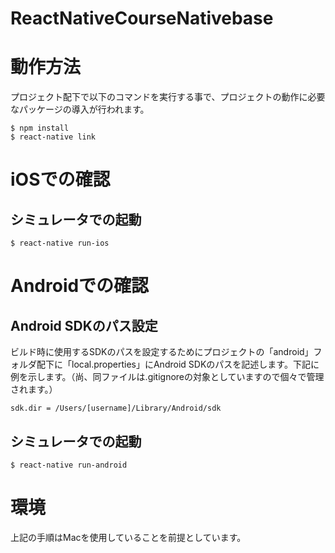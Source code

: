 # ReactNativeCourseNativebase

# 動作方法
プロジェクト配下で以下のコマンドを実行する事で、プロジェクトの動作に必要なパッケージの導入が行われます。
```
$ npm install
$ react-native link
```

# iOSでの確認
## シミュレータでの起動
```
$ react-native run-ios
```

# Androidでの確認
## Android SDKのパス設定
ビルド時に使用するSDKのパスを設定するためにプロジェクトの「android」フォルダ配下に「local.properties」にAndroid SDKのパスを記述します。下記に例を示します。（尚、同ファイルは.gitignoreの対象としていますので個々で管理されます。）

```
sdk.dir = /Users/[username]/Library/Android/sdk
```

## シミュレータでの起動
```
$ react-native run-android
```

# 環境
上記の手順はMacを使用していることを前提としています。
